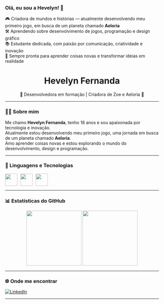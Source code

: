 ### Olá, eu sou a Hevelyn! 👋

🎮 Criadora de mundos e histórias — atualmente desenvolvendo meu primeiro jogo, em busca de um planeta chamado **Aeloria**  
🛠️ Aprendendo sobre desenvolvimento de jogos, programação e design gráfico  
📚 Estudante dedicada, com paixão por comunicação, criatividade e inovação  
🚀 Sempre pronta para aprender coisas novas e transformar ideias em realidade

<h1 align="center">Hevelyn Fernanda</h1>
<p align="center">🌌 Desenvolvedora em formação | Criadora de Zoe e Aeloria 🚀</p>

---

### 👩‍💻 Sobre mim

Me chamo **Hevelyn Fernanda**, tenho 18 anos e sou apaixonada por tecnologia e inovação.  
Atualmente estou desenvolvendo meu primeiro jogo, uma jornada em busca de um planeta chamado **Aeloria**.  
Amo aprender coisas novas e estou explorando o mundo do desenvolvimento, design e programação.

---

### 🧠 Linguagens e Tecnologias

<div style="display: flex; gap: 10px;">
<img src="https://cdn.jsdelivr.net/gh/devicons/devicon/icons/javascript/javascript-original.svg" width="40"/>
<img src="https://cdn.jsdelivr.net/gh/devicons/devicon/icons/css3/css3-original.svg" width="40"/>
<img src="https://cdn.jsdelivr.net/gh/devicons/devicon/icons/html5/html5-original.svg" width="40"/>
</div>

---

### 📊 Estatísticas do GitHub

<p align="center">
  <img height="180em" src="https://github-readme-stats.vercel.app/api?username=6hevelyn&show_icons=true&theme=dark&include_all_commits=true&count_private=true"/>
  <img height="180em" src="https://github-readme-stats.vercel.app/api/top-langs/?username=6hevelyn&layout=compact&langs_count=7&theme=dark"/>
</p>

---


### 🌐 Onde me encontrar

[![LinkedIn](https://img.shields.io/badge/-LinkedIn-blue?style=flat-square&logo=linkedin&logoColor=white)](https://www.linkedin.com/in/hevelyn-fernanda-20562331a)

---
